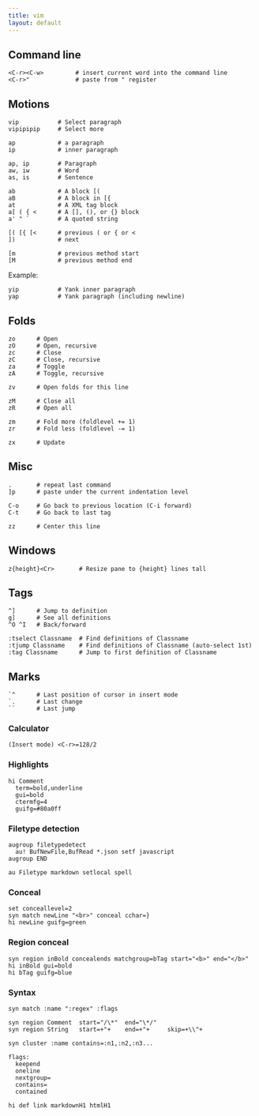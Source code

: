 ```yaml
---
title: vim
layout: default
---
```


Command line
------------

    <C-r><C-w>         # insert current word into the command line
    <C-r>"             # paste from " register

Motions
-------

    vip           # Select paragraph
    vipipipip     # Select more

    ap            # a paragraph
    ip            # inner paragraph

    ap, ip        # Paragraph
    aw, iw        # Word
    as, is        # Sentence

    ab            # A block [(
    aB            # A block in [{
    at            # A XML tag block
    a[ ( { <      # A [], (), or {} block
    a' " `        # A quoted string

    [( [{ [<      # previous ( or { or <
    ])            # next

    [m            # previous method start
    [M            # previous method end

Example:

    yip           # Yank inner paragraph
    yap           # Yank paragraph (including newline)

Folds
-----

    zo      # Open
    zO      # Open, recursive
    zc      # Close
    zC      # Close, recursive
    za      # Toggle
    zA      # Toggle, recursive

    zv      # Open folds for this line

    zM      # Close all
    zR      # Open all

    zm      # Fold more (foldlevel += 1)
    zr      # Fold less (foldlevel -= 1)

    zx      # Update

Misc
----

    .       # repeat last command
    ]p      # paste under the current indentation level

    C-o     # Go back to previous location (C-i forward)
    C-t     # Go back to last tag

    zz      # Center this line

Windows
-------

    z{height}<Cr>       # Resize pane to {height} lines tall

Tags
----

    ^]      # Jump to definition
    g]      # See all definitions
    ^O ^I   # Back/forward

    :tselect Classname  # Find definitions of Classname
    :tjump Classname    # Find definitions of Classname (auto-select 1st)
    :tag Classname      # Jump to first definition of Classname

Marks
-----

    `^      # Last position of cursor in insert mode
    `.      # Last change
    ``      # Last jump

### Calculator

    (Insert mode) <C-r>=128/2

### Highlights

    hi Comment
      term=bold,underline
      gui=bold
      ctermfg=4
      guifg=#80a0ff

### Filetype detection

    augroup filetypedetect
      au! BufNewFile,BufRead *.json setf javascript
    augroup END

    au Filetype markdown setlocal spell

### Conceal

    set conceallevel=2
    syn match newLine "<br>" conceal cchar=}
    hi newLine guifg=green

### Region conceal

    syn region inBold concealends matchgroup=bTag start="<b>" end="</b>"
    hi inBold gui=bold
    hi bTag guifg=blue

### Syntax

    syn match :name ":regex" :flags

    syn region Comment  start="/\*"  end="\*/"
    syn region String   start=+"+    end=+"+	 skip=+\\"+

    syn cluster :name contains=:n1,:n2,:n3...

    flags:
      keepend
      oneline
      nextgroup=
      contains=
      contained

    hi def link markdownH1 htmlH1
